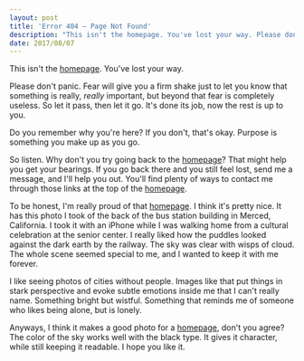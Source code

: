 ```yaml
---
layout: post
title: 'Error 404 – Page Not Found'
description: "This isn't the homepage. You've lost your way. Please don't panic."
date: 2017/08/07
---
```


This isn't the [homepage](/). You've lost your way.

Please don't panic. Fear will give you a firm shake just to let you know that something is really, *really* important, but beyond that fear is completely useless. So let it pass, then let it go. It's done its job, now the rest is up to you.

Do you remember why you're here? If you don't, that's okay. Purpose is something you make up as you go.

So listen. Why don't you try going back to the [homepage](/)? That might help you get your bearings. If you go back there and you still feel lost, send me a message, and I'll help you out. You'll find plenty of ways to contact me through those links at the top of the [homepage](/).

To be honest, I'm really proud of that [homepage](/). I think it's pretty nice. It has this photo I took of the back of the bus station building in Merced, California. I took it with an iPhone while I was walking home from a cultural celebration at the senior center. I really liked how the puddles looked against the dark earth by the railway. The sky was clear with wisps of cloud. The whole scene seemed special to me, and I wanted to keep it with me forever.

I like seeing photos of cities without people. Images like that put things in stark perspective and evoke subtle emotions inside me that I can't really name. Something bright but wistful. Something that reminds me of someone who likes being alone, but is lonely.

Anyways, I think it makes a good photo for a [homepage](/), don't you agree? The color of the sky works well with the black type. It gives it character, while still keeping it readable. I hope you like it.
